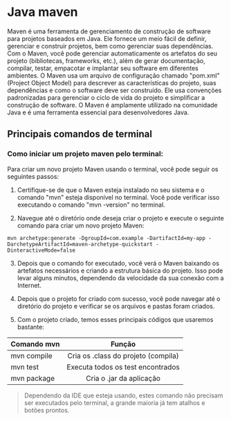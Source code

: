 
# Java maven

Maven é uma ferramenta de gerenciamento de construção de software para projetos baseados em Java. Ele fornece um meio fácil de definir, gerenciar e construir projetos, bem como gerenciar suas dependências. Com o Maven, você pode gerenciar automaticamente os artefatos do seu projeto (bibliotecas, frameworks, etc.), além de gerar documentação, compilar, testar, empacotar e implantar seu software em diferentes ambientes.
O Maven usa um arquivo de configuração chamado "pom.xml" (Project Object Model) para descrever as características do projeto, suas dependências e como o software deve ser construído. Ele usa convenções padronizadas para gerenciar o ciclo de vida do projeto e simplificar a construção de software. O Maven é amplamente utilizado na comunidade Java e é uma ferramenta essencial para desenvolvedores Java.

## Principais comandos de terminal
### Como iniciar um projeto maven pelo terminal:
Para criar um novo projeto Maven usando o terminal, você pode seguir os seguintes passos:

1. Certifique-se de que o Maven esteja instalado no seu sistema e o comando "mvn" esteja disponível no terminal. Você pode verificar isso executando o comando "mvn -version" no terminal.

2. Navegue até o diretório onde deseja criar o projeto e execute o seguinte comando para criar um novo projeto Maven:
```
mvn archetype:generate -DgroupId=com.example -DartifactId=my-app -DarchetypeArtifactId=maven-archetype-quickstart -DinteractiveMode=false
```
3. Depois que o comando for executado, você verá o Maven baixando os artefatos necessários e criando a estrutura básica do projeto. Isso pode levar alguns minutos, dependendo da velocidade da sua conexão com a Internet.

4. Depois que o projeto for criado com sucesso, você pode navegar até o diretório do projeto e verificar se os arquivos e pastas foram criados.

5. Com o projeto criado, temos esses principais códigos que usaremos bastante:

| Comando mvn |                Função               |
|-------------|:-----------------------------------:|
| mvn compile | Cria os .class do projeto (compila) |
| mvn test    | Executa todos os test encontrados   |
| mvn package | Cria o .jar da aplicação            |

> Dependendo da IDE que esteja usando, estes comando não precisam ser executados pelo terminal, a grande maioria já tem atalhos e botões prontos.
